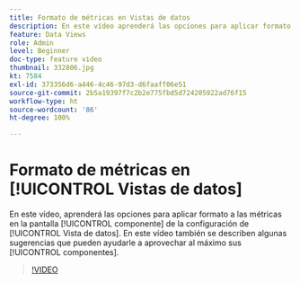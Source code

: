 ```yaml
---
title: Formato de métricas en Vistas de datos
description: En este vídeo aprenderá las opciones para aplicar formato a las métricas en la pantalla de componentes de la configuración de Vistas de datos. También se describen algunas sugerencias que pueden ayudarle a aprovechar al máximo sus componentes.
feature: Data Views
role: Admin
level: Beginner
doc-type: feature video
thumbnail: 332806.jpg
kt: 7584
exl-id: 373356d6-a446-4c46-97d3-d6faaff06e51
source-git-commit: 2b5a19397f7c2b2e775fbd5d724205922ad76f15
workflow-type: ht
source-wordcount: '86'
ht-degree: 100%

---
```


# Formato de métricas en [!UICONTROL Vistas de datos]

En este vídeo, aprenderá las opciones para aplicar formato a las métricas en la pantalla [!UICONTROL componente] de la configuración de [!UICONTROL Vista de datos]. En este vídeo también se describen algunas sugerencias que pueden ayudarle a aprovechar al máximo sus [!UICONTROL componentes].

>[!VIDEO](https://video.tv.adobe.com/v/332806/?quality=12&learn=on)
